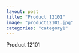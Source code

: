 ```yaml
---
layout: post
title: "Product 12101"
image: "product12101.jpg"
categories: "category1"
---
```

Product 12101
